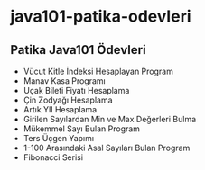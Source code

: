 # java101-patika-odevleri

## Patika Java101 Ödevleri

- Vücut Kitle İndeksi Hesaplayan Program 
- Manav Kasa Programı 
- Uçak Bileti Fiyatı Hesaplama 
- Çin Zodyağı Hesaplama 
- Artık YIl Hesaplama 
- Girilen Sayılardan Min ve Max Değerleri Bulma 
- Mükemmel Sayı Bulan Program 
- Ters Üçgen Yapımı 
- 1-100 Arasındaki Asal Sayıları Bulan Program 
- Fibonacci Serisi 
